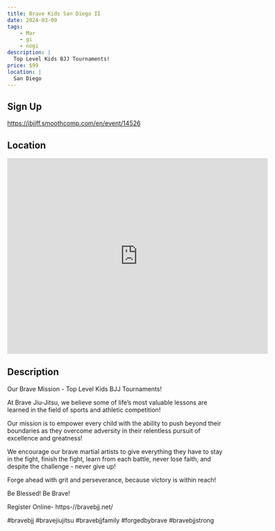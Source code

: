 ```yaml
---
title: Brave Kids San Diego II
date: 2024-03-09
tags:
    - Mar
    - gi 
    - nogi 
description: |
  Top Level Kids BJJ Tournaments!
price: $99
location: |
  San Diego
---
```

## Sign Up
https://ibjjff.smoothcomp.com/en/event/14526

## Location
<iframe src="https://www.google.com/maps/embed?pb=!1m18!1m12!1m3!1d12345.6789!2d-117.2027635!3d33.0914171!2m3!1f0!2f0!3f0!3m2!1i1024!2i768!4f13.1!3m3!1m2!1s0x0%3A0x0!2z33.0914171!5e0!3m2!1sen!2sus!4v1234567890" width="600" height="450" style="border:0;" allowfullscreen="" loading="lazy"></iframe>

## Description
Our Brave Mission - Top Level Kids BJJ Tournaments!


At Brave Jiu-Jitsu, we believe some of life’s most valuable lessons are learned in the field of sports and athletic competition!


Our mission is to empower every child with the ability to push beyond their boundaries as they overcome adversity in their relentless pursuit of excellence and greatness!


We encourage our brave martial artists to give everything they have to stay in the fight, finish the fight, learn from each battle, never lose faith, and despite the challenge - never give up!


Forge ahead with grit and perseverance, because victory is within reach!


Be Blessed! Be Brave!


Register Online- https-//bravebjj.net/


#bravebjj #bravejiujitsu #bravebjjfamily #forgedbybrave #bravebjjstrong